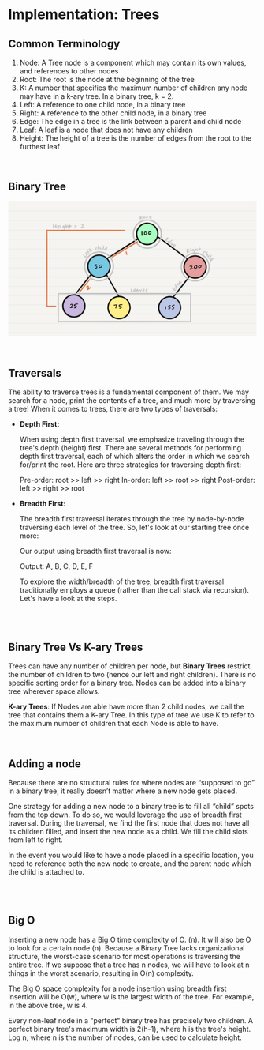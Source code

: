# **Implementation: Trees**

## **Common Terminology**

1. Node: A Tree node is a component which may contain its own values, and references to other nodes
2. Root: The root is the node at the beginning of the tree
3. K: A number that specifies the maximum number of children any node may have in a k-ary tree. In a binary tree, k = 2.
4. Left: A reference to one child node, in a binary tree
5. Right: A reference to the other child node, in a binary tree
6. Edge: The edge in a tree is the link between a parent and child node
7. Leaf: A leaf is a node that does not have any children
8. Height: The height of a tree is the number of edges from the root to the furthest leaf

<br>


## **Binary Tree**

![Binary Tree](imgs/BinaryTree.png)

<br>

## **Traversals**

The ability to traverse trees is a fundamental component of them. We may search for a node, print the contents of a tree, and much more by traversing a tree! When it comes to trees, there are two types of traversals:

- **Depth First:**

    When using depth first traversal, we emphasize traveling through the tree's depth (height) first. There are several methods for performing depth first traversal, each of which alters the order in which we search for/print the root. Here are three strategies for traversing depth first:

    Pre-order: root >> left >> right
    In-order: left >> root >> right
    Post-order: left >> right >> root

- **Breadth First:**

    The breadth first traversal iterates through the tree by node-by-node traversing each level of the tree. So, let's look at our starting tree once more:

    Our output using breadth first traversal is now:

    Output: A, B, C, D, E, F

    To explore the width/breadth of the tree, breadth first traversal traditionally employs a queue (rather than the call stack via recursion). Let's have a look at the steps.


<br>

<br>

## **Binary Tree Vs K-ary Trees**

Trees can have any number of children per node, but **Binary Trees** restrict the number of children to two (hence our left and right children).
There is no specific sorting order for a binary tree. Nodes can be added into a binary tree wherever space allows.

**K-ary Trees**:
If Nodes are able have more than 2 child nodes, we call the tree that contains them a K-ary Tree. In this type of tree we use K to refer to the maximum number of children that each Node is able to have.

<br>

## **Adding a node**

Because there are no structural rules for where nodes are “supposed to go” in a binary tree, it really doesn’t matter where a new node gets placed.

One strategy for adding a new node to a binary tree is to fill all “child” spots from the top down. To do so, we would leverage the use of breadth first traversal. During the traversal, we find the first node that does not have all its children filled, and insert the new node as a child. We fill the child slots from left to right.

In the event you would like to have a node placed in a specific location, you need to reference both the new node to create, and the parent node which the child is attached to.


<br>

<br>

## **Big O**

Inserting a new node has a Big O time complexity of O. (n). It will also be O to look for a certain node (n). Because a Binary Tree lacks organizational structure, the worst-case scenario for most operations is traversing the entire tree. If we suppose that a tree has n nodes, we will have to look at n things in the worst scenario, resulting in O(n) complexity.

The Big O space complexity for a node insertion using breadth first insertion will be O(w), where w is the largest width of the tree. For example, in the above tree, w is 4.

Every non-leaf node in a "perfect" binary tree has precisely two children. A perfect binary tree's maximum width is 2(h-1), where h is the tree's height. Log n, where n is the number of nodes, can be used to calculate height.